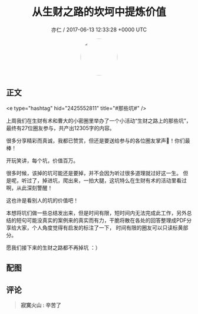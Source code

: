 <h1 align="center">从生财之路的坎坷中提炼价值</h1>
<p align="center">
    <a>亦仁 / 2017-06-13 12:33:28 &#43;0000 UTC</a>
</p>

<div align="center">
    <img src="https://images.zsxq.com/Fn3NQqCN8nuGF86yZPXSbEsl0mb3?e=1590940799&amp;token=kIxbL07-8jAj8w1n4s9zv64FuZZNEATmlU_Vm6zD:pfbNc8W3hS0oYG_hyXXh_rHMHuc=" width="100" height="100" style="border:1px solid;border-radius:50%; color:#ffffff"/>
</div>

## 正文

<div>
&lt;e type=&#34;hashtag&#34; hid=&#34;2425552811&#34; title=&#34;#那些坑#&#34; /&gt;  

上周我们在生财有术和曹大的小密圈里举办了一个小活动“生财之路上的那些坑”，最终有27位圈友参与，共产出12305字的内容。

很多分享精彩而真诚，我都已赞赏，但还是要送给参与的各位圈友掌声👏！你们最棒！ 

开玩笑讲，每个坑，价值百万。 

很多时候，该掉的坑可能还是要掉，并不会因为听过很多道理就过好这一生。 但是呢，听过了，掉进坑，爬出来，一拍大腿，这坑特么在生财有术的活动里看过啊，从此深刻警醒！

这也许是看别人的坑的价值吧！ 

本想将坑们做一些总结发出来，但是时间有限，短时间内无法完成此工作，另外总结的短句可能没真实的案例来的真实而有力，干脆将散在各处的回答整理成PDF分享给大家，个人角度觉得有启发的标注了一下， 时间有限的圈友可以只读标黄部分。 

愿我们接下来的生财之路都不再掉坑 ：）
</div>

## 配图
<div class="image" align="center">

</div>

## 评论

<div align="left">
<div>

<blockquote >
<span> <strong>寂寞火山 : 辛苦了 </strong></span>
</blockquote>

</div>
</div>